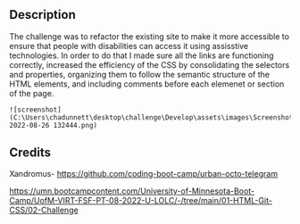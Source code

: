 # <Challenge-1>

## Description
The challenge was to refactor the existing site to make it more accessible to ensure that people with disabilities can access it using assisstive technologies. In order to do that I made sure all the links are functioning correctly, increased the efficiency of the CSS by consolidating the selectors and properties, organizing them to follow the semantic structure of the HTML elements, and including comments before each elemenet or section of the page.



    ![screenshot](C:\Users\chadunnett\desktop\challenge\Develop\assets\images\Screenshot 2022-08-26 132444.png)


## Credits
Xandromus- https://github.com/coding-boot-camp/urban-octo-telegram

https://umn.bootcampcontent.com/University-of-Minnesota-Boot-Camp/UofM-VIRT-FSF-PT-08-2022-U-LOLC/-/tree/main/01-HTML-Git-CSS/02-Challenge


